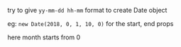 
try to give `yy-mm-dd hh-mm` format to create Date object

eg: `new Date(2018, 0, 1, 10, 0)` for the start, end props

here month starts from 0
